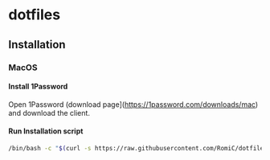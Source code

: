 # dotfiles

## Installation

### MacOS

#### Install 1Password

Open 1Password (download page](https://1password.com/downloads/mac) and download the client.

#### Run Installation script

```sh
/bin/bash -c "$(curl -s https://raw.githubusercontent.com/RomiC/dotfiles/master/install.sh)"
```
